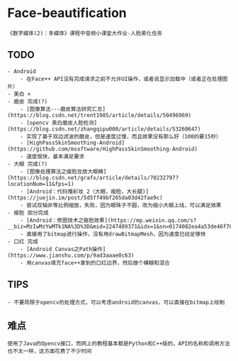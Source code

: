 # Face-beautification
    《数字媒体(2)：多媒体》课程中音频小课堂大作业-人脸美化任务
    
## TODO
    - Android
        - 在Face++ API没有完成请求之前不允许UI操作，或者说显示加载中（或者正在处理图片）
    - 美白 ×
    - 磨皮 完成(?)
        - [图像算法---磨皮算法研究汇总](https://blog.csdn.net/trent1985/article/details/50496969)
        - [opencv 美白磨皮人脸检测](https://blog.csdn.net/zhangqipu000/article/details/53260647)
        - 实现了基于双边滤波的磨皮，但是速度过慢，而且效果没有那么好（100的要15秒）
        - [HighPassSkinSmoothing-Android](https://github.com/msoftware/HighPassSkinSmoothing-Android)
        - 速度很快，基本满足要求
    - 大眼 完成(?)
        - [图像处理算法之瘦脸及放大眼睛](https://blog.csdn.net/grafx/article/details/70232797?locationNum=11&fps=1)
        - [Android：代码撸彩妆 2（大眼，瘦脸，大长腿)](https://juejin.im/post/5d5ff49bf265da03d42fae9c)
        - 尝试双轴非等比例缩放，失败，因为眼珠子不圆，改为缩小大眼上线，可以满足效果
    - 瘦脸 部分完成
        - [Android：修图技术之瘦脸效果](https://mp.weixin.qq.com/s?__biz=MzIwMzYwMTk1NA%3D%3D&mid=2247489371&idx=1&sn=0174082ea4a53de46f7880add8141aed)
        - 直接用了bitmap进行操作，没有用drawBitmapMesh，因为速度已经足够快
    - 口红 完成
        - [Android Canvas之Path操作](https://www.jianshu.com/p/9ad3aaae0c63)
        - 用canvas填充face++拿到的口红边界，然后做个模糊和混合
    
## TIPS
    - 不要局限于opencv的处理方式，可以考虑android的canvas，可以直接在bitmap上绘制
    
    
## 难点
    使用了Java的Opencv接口，而网上的教程基本都是Python和C++版的，API的名称和调用方法也不太一样，这方面花费了不少时间
